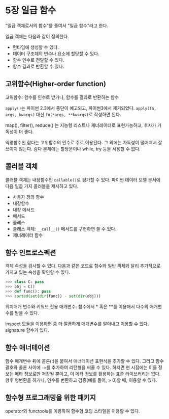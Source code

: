# 5장 일급 함수

"일급 객체로서의 함수"를 줄여서 "일급 함수"라고 한다.

일급 객체는 다음과 같이 정의한다.

* 런타임에 생성할 수 있다.
* 데이터 구조체의 변수나 요소에 할당할 수 있다.
* 함수 인수로 전달할 수 있다.
* 함수 결과로 반환할 수 있다.

## 고위함수(Higher-order function)

고위함수: 함수를 인수로 받거나, 함수를 결과로 반환하는 함수

```apply()```는 파이썬 2.3에서 중단이 예고되고, 파이썬3에서 제거되었다. ```apply(fn, args, kwargs)``` 대신 ```fn(*args, **kwargs)```로 작성하면 된다.

map(), filter(), reduce() 는 지능형 리스트나 제너레이터로 표현가능하고, 후자가 가독성이 더 좋다.

익명함수인 람다는 고위함수의 인수로 주로 이용된다. 그 외에는 가독성이 떨어져서 잘 쓰이지 않는다. 람다 본체에는 할당문이나 while, try 등을 사용할 수 없다.

## 콜러블 객체

콜러블 객체는 내장함수인 ```callable()```로 평가할 수 있다. 파이썬 데이터 모델 문서에 다음 일곱 가지 콜러블을 제시하고 있다.

* 사용자 정의 함수
* 내장함수
* 내장 메서드
* 메서드
* 클래스
* 클래스 객체: ```__call__()``` 메서드를 구현하면 쓸 수 있다.
* 제너레이터 함수

## 함수 인트로스펙션

객체 속성을 검사할 수 있다. 다음과 같은 코드로 함수와 일반 객체와 달리 추가적으로 가지고 있는 속성을 확인할 수 있다.

```python
>>> class C: pass
>>> obj = C()
>>> def func(): pass
>>> sorted(set(dir(func)) - set(dir(obj)))
```

위치매개 변수와 키워드 전용 매개변수: 함수에서 * 혹은 **를 이용해서 다수의 매개변수를 받을 수 있다.

inspect 모듈을 이용하면 좀 더 깔끔하게 매개변수를 알아내고 이용할 수 있다. signature 함수가 있다.

## 함수 애너테이션

함수 매개변수 뒤에 콜론(:)을 붙여서 애너테이션 표현식을 추가할 수 있다. 그리고 함수 괄호와 콜론 사이에 ```->```를 추가하여 리턴형을 써줄 수 있다. 하지면 현 시점에는 이들 정보는 메타 정보로만 저장될 뿐이고, 이 메타 정보를 활용하는 표준 라이브러리는 없다. 향후 형변환을 하거나, 인수를 변환하고 검증(예를 들어, > 0)할 때, 이용할 수 있다.

## 함수형 프로그래밍을 위한 패키지

operator와 functools를 이용하여 함수형 코딩 스타일을 이용할 수 있다.

